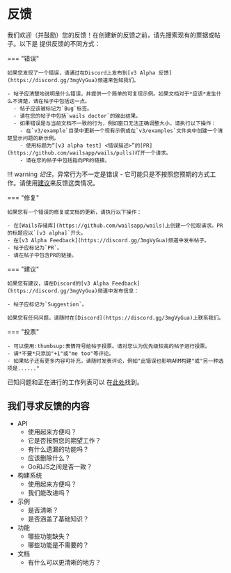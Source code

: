 # 反馈

我们欢迎（并鼓励）您的反馈！在创建新的反馈之前，请先搜索现有的票据或帖子。以下是
提供反馈的不同方式：

=== "错误"

    如果您发现了一个错误，请通过在Discord上发布到[v3 Alpha 反馈](https://discord.gg/3mgVyGua)频道来告知我们。
    
    - 帖子应清楚地说明是什么错误，并提供一个简单的可复现示例。如果文档对于*应该*发生什么不清楚，请在帖子中包括这一点。
      - 帖子应该被标记为`Bug`标签。
      - 请在您的帖子中包括`wails doctor`的输出结果。
      - 如果错误是与当前文档不一致的行为，例如窗口无法正确调整大小，请执行以下操作：
        - 在`v3/example`目录中更新一个现有示例或在`v3/examples`文件夹中创建一个清楚显示问题的新示例。
        - 使用标题为“[v3 alpha test] <错误描述>”的[PR](https://github.com/wailsapp/wails/pulls)打开一个请求。
        - 请在您的帖子中包括指向PR的链接。

!!! warning
    *记住*，异常行为不一定是错误 - 它可能只是不按照您预期的方式工作。请使用[建议](#suggestions)来反馈这类情况。


=== "修复"

    如果您有一个错误的修复或文档的更新，请执行以下操作：

    - 在[Wails存储库](https://github.com/wailsapp/wails)上创建一个拉取请求。PR的标题应以`[v3 alpha]`开头。
    - 在[v3 Alpha Feedback](https://discord.gg/3mgVyGua)频道中发布帖子。
    - 帖子应标记为`PR`。
    - 请在帖子中包含PR的链接。

=== "建议"

    如果您有建议，请在Discord的[v3 Alpha Feedback](https://discord.gg/3mgVyGua)频道中发布信息：

    - 帖子应标记为`Suggestion`。

    如果您有任何问题，请随时在[Discord](https://discord.gg/3mgVyGua)上联系我们。

=== "投票"

    - 可以使用:thumbsup:表情符号给帖子投票。请对您认为优先级较高的帖子进行投票。
    - 请*不要*只添加"+1"或"me too"等评论。
    - 如果帖子还有更多内容可补充，请随时发表评论，例如"此错误也影响ARM构建"或"另一种选项是......"

已知问题和正在进行的工作列表可以
在[此处](https://github.com/orgs/wailsapp/projects/6)找到。

## 我们寻求反馈的内容

- API
  - 使用起来方便吗？
  - 它是否按照您的期望工作？
  - 有什么遗漏的功能吗？
  - 应该删除什么？
  - Go和JS之间是否一致？
- 构建系统
  - 使用起来方便吗？
  - 我们能改进吗？
- 示例
  - 是否清晰？
  - 是否涵盖了基础知识？
- 功能
  - 哪些功能缺失？
  - 哪些功能是不需要的？
- 文档
  - 有什么可以更清晰的地方？
